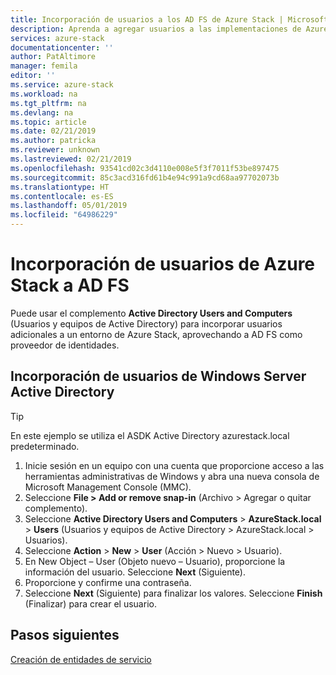 ```yaml
---
title: Incorporación de usuarios a los AD FS de Azure Stack | Microsoft Docs
description: Aprenda a agregar usuarios a las implementaciones de Azure Stack
services: azure-stack
documentationcenter: ''
author: PatAltimore
manager: femila
editor: ''
ms.service: azure-stack
ms.workload: na
ms.tgt_pltfrm: na
ms.devlang: na
ms.topic: article
ms.date: 02/21/2019
ms.author: patricka
ms.reviewer: unknown
ms.lastreviewed: 02/21/2019
ms.openlocfilehash: 93541cd02c3d4110e008e5f3f7011f53be897475
ms.sourcegitcommit: 85c3acd316fd61b4e94c991a9cd68aa97702073b
ms.translationtype: HT
ms.contentlocale: es-ES
ms.lasthandoff: 05/01/2019
ms.locfileid: "64986229"
---
```

# <a name="add-azure-stack-users-in-ad-fs"></a>Incorporación de usuarios de Azure Stack a AD FS
Puede usar el complemento **Active Directory Users and Computers** (Usuarios y equipos de Active Directory) para incorporar usuarios adicionales a un entorno de Azure Stack, aprovechando a AD FS como proveedor de identidades.

## <a name="add-windows-server-active-directory-users"></a>Incorporación de usuarios de Windows Server Active Directory
> [!TIP]
> En este ejemplo se utiliza el ASDK Active Directory azurestack.local predeterminado. 

1. Inicie sesión en un equipo con una cuenta que proporcione acceso a las herramientas administrativas de Windows y abra una nueva consola de Microsoft Management Console (MMC).
2. Seleccione **File > Add or remove snap-in** (Archivo > Agregar o quitar complemento).
3. Seleccione **Active Directory Users and Computers** > **AzureStack.local** > **Users** (Usuarios y equipos de Active Directory > AzureStack.local > Usuarios).
4. Seleccione **Action** > **New** > **User** (Acción > Nuevo > Usuario).
5. En New Object – User (Objeto nuevo – Usuario), proporcione la información del usuario. Seleccione **Next** (Siguiente).
6. Proporcione y confirme una contraseña.
7. Seleccione **Next** (Siguiente) para finalizar los valores. Seleccione **Finish** (Finalizar) para crear el usuario.


## <a name="next-steps"></a>Pasos siguientes
[Creación de entidades de servicio](azure-stack-create-service-principals.md)